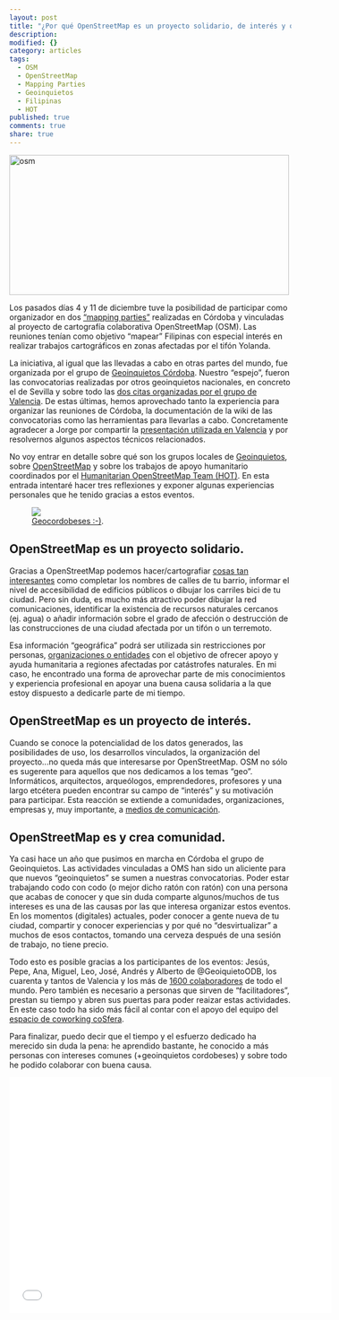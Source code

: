 ```yaml
---
layout: post
title: "¿Por qué OpenStreetMap es un proyecto solidario, de interés y que crea comunidad?"
description: 
modified: {}
category: articles
tags: 
  - OSM
  - OpenStreetMap
  - Mapping Parties
  - Geoinquietos
  - Filipinas
  - HOT
published: true
comments: true
share: true
---
```


<a href="http://www.flickr.com/photos/115384326@N07/12119913235/" title="osm por Patricio Soriano, en Flickr"><img src="http://farm6.staticflickr.com/5491/12119913235_698bc74ca3.jpg" width="500" height="250" alt="osm"></a>

Los pasados días 4 y 11 de diciembre tuve la posibilidad de participar como organizador en dos [“mapping parties”](http://wiki.osgeo.org/wiki/Mapping_parties_por_tif%C3%B3n_Yolanda/Haiyna_en_C%C3%B3rdoba_%28Espa%C3%B1a%29 "Link Wiki Geoinquietos Córdoba") realizadas en Córdoba  y vinculadas al proyecto de cartografía colaborativa OpenStreetMap (OSM). Las reuniones tenían como objetivo  “mapear” Filipinas con especial interés en realizar trabajos cartográficos en zonas afectadas por el tifón Yolanda.

La iniciativa, al igual que las llevadas a cabo en otras partes del mundo, fue organizada por el grupo de [Geoinquietos Córdoba](http://wiki.osgeo.org/wiki/Category:Geoinquietos_C%C3%B3rdoba "Geoinquietos Córdoba"). Nuestro “espejo”, fueron las convocatorias realizadas por otros geoinquietos nacionales, en concreto el de Sevilla y sobre todo las [dos citas organizadas por el grupo de Valencia](http://geomaticblog.net/2013/11/16/cartografiando-para-filipinas-en-osm/ "Mapping Parties Geoinquietos Valencia"). De estas últimas, hemos aprovechado tanto la experiencia para organizar las reuniones de Córdoba, la documentación de la wiki de las convocatorias como las herramientas para llevarlas a cabo. Concretamente agradecer a Jorge por compartir la [presentación utilizada en Valencia](http://slid.es/jorgesanz/yolandaph-hotosm) y por resolvernos algunos aspectos técnicos relacionados.

No voy entrar en detalle sobre qué son los grupos locales de [Geoinquietos](http://es.slideshare.net/PatricioSoriano/geoinquietosodb), sobre [OpenStreetMap](http://jsanz.github.io/slides-201205-osm-xirivella/osm-i.html) y sobre los trabajos de apoyo humanitario coordinados por el [Humanitarian OpenStreetMap Team (HOT)](http://hot.openstreetmap.org/).  En esta entrada intentaré hacer tres reflexiones y exponer algunas experiencias personales que he tenido gracias a estos eventos.

<figure>
	<a href="http://farm8.staticflickr.com/7439/12120577096_544264d202.jpg"><img src="http://farm8.staticflickr.com/7439/12120577096_544264d202.jpg"></a>
	<figcaption><a href="#/" title="MoGeocordobeses :-)">Geocordobeses :-)</a>.</figcaption>
</figure>


## OpenStreetMap es un proyecto solidario.

Gracias a OpenStreetMap podemos hacer/cartografiar [cosas tan interesantes](http://wiki.openstreetmap.org/wiki/Map_Features) como  completar los nombres de calles de tu barrio, informar el nivel de accesibilidad de edificios públicos o dibujar los carriles bici de tu ciudad. Pero sin duda, es mucho más atractivo poder dibujar la red comunicaciones, identificar la existencia de recursos naturales cercanos (ej. agua) o añadir información sobre el grado de afección o destrucción de las construcciones de una ciudad afectada por un tifón o un terremoto.

Esa información “geográfica” podrá ser utilizada sin restricciones por personas, [organizaciones  o entidades](http://emergency.copernicus.eu/mapping/list-of-components/EMSR058%20) con el objetivo de ofrecer apoyo y ayuda humanitaria a regiones afectadas por catástrofes naturales. En mi caso, he encontrado una forma de aprovechar parte de mis conocimientos y experiencia profesional en apoyar una buena causa solidaria a la que estoy dispuesto a dedicarle parte de mi tiempo.

## OpenStreetMap es un proyecto de interés.

Cuando se conoce la potencialidad de los datos generados, las posibilidades de uso, los desarrollos vinculados, la organización del proyecto...no queda más que interesarse por OpenStreetMap. OSM no sólo es sugerente para aquellos que nos dedicamos a los temas “geo”. Informáticos, arquitectos, arqueólogos, emprendedores, profesores y una largo etcétera pueden encontrar su campo de “interés” y su motivación para participar. Esta reacción se extiende a comunidades, organizaciones, empresas y, muy importante, a [medios de comunicación](http://cordopolis.es/ayuda-cartografica-a-filipinas-desde-cosfera-centro/).

## OpenStreetMap es y crea comunidad.

Ya casi hace un año que pusimos en marcha en Córdoba el grupo de Geoinquietos. Las actividades vinculadas a OMS han sido un aliciente para que nuevos “geoinquietos” se sumen a nuestras convocatorias. Poder estar trabajando codo con codo (o mejor dicho ratón con ratón) con una persona que acabas de conocer y que sin duda comparte algunos/muchos de tus intereses es una de las causas por las que interesa organizar estos eventos. En los momentos (digitales) actuales, poder conocer a gente nueva de tu ciudad, compartir y conocer experiencias y por qué no “desvirtualizar” a muchos de esos contactos, tomando una cerveza después de una sesión de trabajo, no tiene precio.

Todo esto es posible gracias a los participantes de los eventos: Jesús, Pepe, Ana, Miguel, Leo, José, Andrés y Alberto de @GeoiquietoODB, los cuarenta y tantos de Valencia y los  más de [1600 colaboradores](http://www.sigdeletras.com/resultmaps.neis-one.org/osm-typhoon-haiyan-2013-contributors) de todo el mundo. Pero también es necesario a personas que sirven de “facilitadores”, prestan su tiempo  y abren sus puertas para poder reaizar estas actividades. En  este caso todo ha sido más fácil al contar con el apoyo del equipo del [espacio de coworking coSfera](http://www.cosfera.es/).

Para finalizar, puedo decir que el tiempo y el esfuerzo dedicado ha merecido sin duda la pena: he aprendido bastante, he conocido a más personas con intereses comunes (+geoinquietos cordobeses) y sobre todo he podido colaborar con buena causa.

<iframe src="//slid.es/patriciosorianocastro/yolandaph-hotosm/embed" width="576" height="420" scrolling="no" frameborder="0" webkitallowfullscreen mozallowfullscreen allowfullscreen></iframe>
